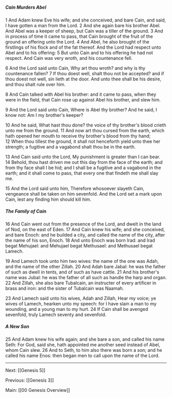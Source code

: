 ##### Cain Murders Abel

1 And Adam knew Eve his wife; and she conceived, and bare Cain, and said, I have gotten a man from the Lord. 2 And she again bare his brother Abel. And Abel was a keeper of sheep, but Cain was a tiller of the ground. 3 And in process of time it came to pass, that Cain brought of the fruit of the ground an offering unto the Lord. 4 And Abel, he also brought of the firstlings of his flock and of the fat thereof. And the Lord had respect unto Abel and to his offering: 5 But unto Cain and to his offering he had not respect. And Cain was very wroth, and his countenance fell.

6 And the Lord said unto Cain, Why art thou wroth? and why is thy countenance fallen? 7 If thou doest well, shalt thou not be accepted? and if thou doest not well, sin lieth at the door. And unto thee shall be his desire, and thou shalt rule over him.

8 And Cain talked with Abel his brother: and it came to pass, when they were in the field, that Cain rose up against Abel his brother, and slew him.

9 And the Lord said unto Cain, Where is Abel thy brother? And he said, I know not: Am I my brother's keeper?

10 And he said, What hast thou done? the voice of thy brother's blood crieth unto me from the ground. 11 And now art thou cursed from the earth, which hath opened her mouth to receive thy brother's blood from thy hand; 12 When thou tillest the ground, it shall not henceforth yield unto thee her strength; a fugitive and a vagabond shalt thou be in the earth.

13 And Cain said unto the Lord, My punishment is greater than I can bear. 14 Behold, thou hast driven me out this day from the face of the earth; and from thy face shall I be hid; and I shall be a fugitive and a vagabond in the earth; and it shall come to pass, that every one that findeth me shall slay me.

15 And the Lord said unto him, Therefore whosoever slayeth Cain, vengeance shall be taken on him sevenfold. And the Lord set a mark upon Cain, lest any finding him should kill him.

##### The Family of Cain

16 And Cain went out from the presence of the Lord, and dwelt in the land of Nod, on the east of Eden. 17 And Cain knew his wife; and she conceived, and bare Enoch: and he builded a city, and called the name of the city, after the name of his son, Enoch. 18 And unto Enoch was born Irad: and Irad begat Mehujael: and Mehujael begat Methusael: and Methusael begat Lamech.

19 And Lamech took unto him two wives: the name of the one was Adah, and the name of the other Zillah. 20 And Adah bare Jabal: he was the father of such as dwell in tents, and of such as have cattle. 21 And his brother's name was Jubal: he was the father of all such as handle the harp and organ. 22 And Zillah, she also bare Tubalcain, an instructer of every artificer in brass and iron: and the sister of Tubalcain was Naamah.

23 And Lamech said unto his wives, 
   Adah and Zillah, Hear my voice; ye wives of Lamech, hearken unto my speech: for I have slain a man to my wounding, and a young man to my hurt. 24 If Cain shall be avenged sevenfold, truly Lamech seventy and sevenfold.

##### A New Son

25 And Adam knew his wife again; and she bare a son, and called his name Seth: For God, said she, hath appointed me another seed instead of Abel, whom Cain slew. 26 And to Seth, to him also there was born a son; and he called his name Enos: then began men to call upon the name of the Lord.

---
Next: [[Genesis 5]]

Previous: [[Genesis 3]]

Main: [[00 Genesis Overview]]